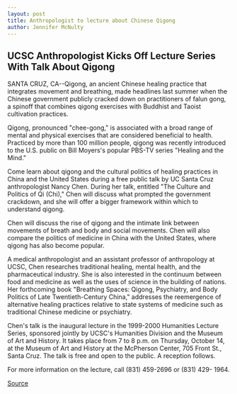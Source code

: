 ```yaml
---
layout: post
title: Anthropologist to lecture about Chinese Qigong
author: Jennifer McNulty
---
```


## UCSC Anthropologist Kicks Off Lecture Series With Talk About Qigong

SANTA CRUZ, CA--Qigong, an ancient Chinese healing practice that integrates movement and breathing, made headlines last summer when the Chinese government publicly cracked down on practitioners of falun gong, a spinoff that combines qigong exercises with Buddhist and Taoist cultivation practices.

Qigong, pronounced "chee-gong," is associated with a broad range of mental and physical exercises that are considered beneficial to health. Practiced by more than 100 million people, qigong was recently introduced to the U.S. public on Bill Moyers's popular PBS-TV series "Healing and the Mind."

Come learn about qigong and the cultural politics of healing practices in China and the United States during a free public talk by UC Santa Cruz anthropologist Nancy Chen. During her talk, entitled "The Culture and Politics of Qi (Chi)," Chen will discuss what prompted the government crackdown, and she will offer a bigger framework within which to understand qigong.

Chen will discuss the rise of qigong and the intimate link between movements of breath and body and social movements. Chen will also compare the politics of medicine in China with the United States, where qigong has also become popular.

A medical anthropologist and an assistant professor of anthropology at UCSC, Chen researches traditional healing, mental health, and the pharmaceutical industry. She is also interested in the continuum between food and medicine as well as the uses of science in the building of nations. Her forthcoming book "Breathing Spaces: Qigong, Psychiatry, and Body Politics of Late Twentieth-Century China," addresses the reemergence of alternative healing practices relative to state systems of medicine such as traditional Chinese medicine or psychiatry.

Chen's talk is the inaugural lecture in the 1999-2000 Humanities Lecture Series, sponsored jointly by UCSC's Humanities Division and the Museum of Art and History. It takes place from 7 to 8 p.m. on Thursday, October 14, at the Museum of Art and History at the McPherson Center, 705 Front St., Santa Cruz. The talk is free and open to the public. A reception follows.

For more information on the lecture, call (831) 459-2696 or (831) 429- 1964.

[Source](http://www1.ucsc.edu/news_events/press_releases/archive/99-00/09-99/nancy_chen_to_lecture.htm "Permalink to Anthropologist to lecture about Chinese Qigong")
